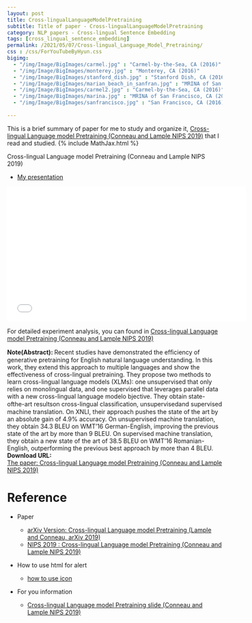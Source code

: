 ```yaml
---
layout: post
title: Cross-lingualLanguageModelPretraining
subtitle: Title of paper - Cross-lingualLanguageModelPretraining
category: NLP papers - Cross-lingual Sentence Embedding
tags: [cross_lingual_sentence_embedding]
permalink: /2021/05/07/Cross-lingual_Language_Model_Pretraining/
css : /css/ForYouTubeByHyun.css
bigimg: 
  - "/img/Image/BigImages/carmel.jpg" : "Carmel-by-the-Sea, CA (2016)"
  - "/img/Image/BigImages/monterey.jpg" : "Monterey, CA (2016)"
  - "/img/Image/BigImages/stanford_dish.jpg" : "Stanford Dish, CA (2016)"
  - "/img/Image/BigImages/marian_beach_in_sanfran.jpg" : "MRINA of San Francisco, CA (2016)"
  - "/img/Image/BigImages/carmel2.jpg" : "Carmel-by-the-Sea, CA (2016)"
  - "/img/Image/BigImages/marina.jpg" : "MRINA of San Francisco, CA (2016)"
  - "/img/Image/BigImages/sanfrancisco.jpg" : "San Francisco, CA (2016)"
  
---
```


This is a brief summary of paper for me to study and organize it, [Cross-lingual Language model Pretraining (Conneau and Lample NIPS 2019)](https://proceedings.neurips.cc/paper/2019/hash/c04c19c2c2474dbf5f7ac4372c5b9af1-Abstract.html) that I read and studied. 
{% include MathJax.html %}

<div id="tutorial-section">

  <div id="tutorial-title">Cross-lingual Language model Pretraining (Conneau and Lample NIPS 2019)</div>

  <ul class="nav nav-pills">
    <li class="active"><a data-toggle="tab" href="#detailed_version">My presentation</a></li>
  </ul>

  <div class="tab-content">
    <div id="detailed_version" class="tab-pane fade in active">
      <iframe width="560" height="315" src="//www.slideshare.net/slideshow/embed_code/key/DMYywz04vX0psq"  frameborder="0" allowfullscreen></iframe> 
    </div>
  </div>
</div>
 
 
For detailed experiment analysis, you can found in [Cross-lingual Language model Pretraining (Conneau and Lample NIPS 2019)](https://proceedings.neurips.cc/paper/2019/hash/c04c19c2c2474dbf5f7ac4372c5b9af1-Abstract.html)
  
<div class="alert alert-info" role="alert"><i class="fa fa-info-circle"></i> <b>Note(Abstract): </b>
Recent studies have demonstrated the efﬁciency of generative pretraining for English natural language understanding. In this work, they extend this approach to multiple languages and show the effectiveness of cross-lingual pretraining. They propose two methods to learn cross-lingual language models (XLMs): one unsupervised that only relies on monolingual data, and one supervised that leverages parallel data with a new cross-lingual language modelo bjective. They obtain state-ofthe-art resultson cross-lingual classiﬁcation, unsupervisedand supervised machine translation. On XNLI, their approach pushes the state of the art by an absolute gain of 4.9% accuracy. On unsupervised machine translation, they obtain 34.3 BLEU on WMT’16 German-English, improving the previous state of the art by more than 9 BLEU. On supervised machine translation, they obtain a new state of the art of 38.5 BLEU on WMT’16 Romanian-English, outperforming the previous best approach by more than 4 BLEU.
</div>
    
<div class="alert alert-success" role="alert"><i class="fa fa-paperclip fa-lg"></i> <b>Download URL: </b><br>
  <a href="https://proceedings.neurips.cc/paper/2019/hash/c04c19c2c2474dbf5f7ac4372c5b9af1-Abstract.html">The paper: Cross-lingual Language model Pretraining (Conneau and Lample NIPS 2019)</a>
</div>

# Reference 

- Paper 
  - [arXiv Version: Cross-lingual Language model Pretraining (Lample and Conneau, arXiv 2019)](https://arxiv.org/abs/1901.07291v1)
  - [NIPS 2019 : Cross-lingual Language model Pretraining (Conneau and Lample NIPS 2019)](https://proceedings.neurips.cc/paper/2019/hash/c04c19c2c2474dbf5f7ac4372c5b9af1-Abstract.html)
  
- How to use html for alert
  - [how to use icon](http://idratherbewriting.com/documentation-theme-jekyll/mydoc_icons.html)
 
- For you information
  - [Cross-lingual Language model Pretraining slide (Conneau and Lample NIPS 2019)](https://nips.cc/media/Slides/nips/2019/westexhibitionhalla(12-15-50)-12-16-40-15839-cross-lingual_l.pdf)


